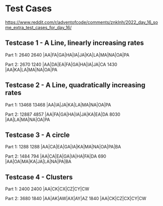 # Test Cases

<https://www.reddit.com/r/adventofcode/comments/znklnh/2022_day_16_some_extra_test_cases_for_day_16/>

## Testcase 1 - A Line, linearly increasing rates

Part 1: 2640
2640 |AA|FA|GA|HA|IA|JA|KA|LA|MA|NA|OA|PA

Part 2: 2670
1240 |AA|DA|EA|FA|GA|HA|IA|JA|CA
1430 |AA|KA|LA|MA|NA|OA|PA

## Testcase 2 - A Line, quadratically increasing rates

Part 1: 13468
13468 |AA|IA|JA|KA|LA|MA|NA|OA|PA

Part 2: 12887
4857 |AA|FA|GA|HA|IA|JA|KA|EA|DA
8030 |AA|LA|MA|NA|OA|PA

## Testcase 3 - A circle

Part 1: 1288
1288 |AA|CA|EA|GA|IA|KA|MA|NA|OA|PA|BA

Part 2: 1484
794 |AA|CA|EA|GA|IA|HA|FA|DA
690 |AA|OA|MA|KA|JA|LA|NA|PA|BA

## Testcase 4 - Clusters

Part 1: 2400
2400 |AA|CK|CX|CZ|CY|CW

Part 2: 3680
1840 |AA|AK|AW|AX|AY|AZ
1840 |AA|CK|CZ|CX|CY|CW
